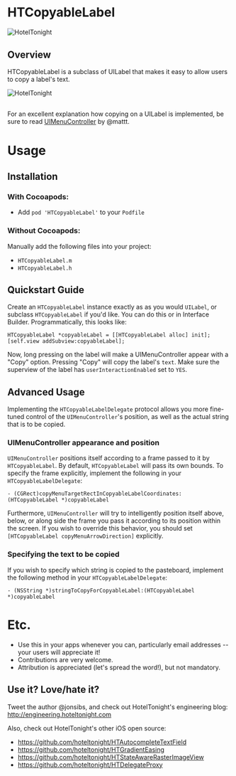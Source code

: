 HTCopyableLabel
===============
<img src="https://raw.github.com/hoteltonight/HTCopyableLabel/master/ht-logo-black.png" alt="HotelTonight" title="HotelTonight" style="display:block; margin: 10px auto 30px auto;">

## Overview

HTCopyableLabel is a subclass of UILabel that makes it easy to allow users to copy a label's text.

<img src="https://raw.github.com/hoteltonight/HTCopyableLabel/master/demo.gif" alt="HotelTonight" title="HTAutocompleteTextField in action" style="display:block; margin: 10px auto 30px auto; align:center">

For an excellent explanation how copying on a UILabel is implemented, be sure to read [UIMenuController](http://nshipster.com/uimenucontroller/) by @mattt.

# Usage

## Installation

### With Cocoapods:
* Add `pod 'HTCopyableLabel'` to your `Podfile`

### Without Cocoapods:
Manually add the following files into your project:
* `HTCopyableLabel.m`
* `HTCopyableLabel.h`

## Quickstart Guide

Create an `HTCopyableLabel` instance exactly as as you would `UILabel`, or subclass `HTCopyableLabel` if you'd like.  You can do this or in Interface Builder.  Programmatically, this looks like:

    HTCopyableLabel *copyableLabel = [[HTCopyableLabel alloc] init];
    [self.view addSubview:copyableLabel];
    
Now, long pressing on the label will make a UIMenuController appear with a "Copy" option.  Pressing "Copy" will copy the label's `text`.  Make sure the superview of the label has `userInteractionEnabled` set to `YES`.

## Advanced Usage

Implementing the `HTCopyableLabelDelegate` protocol allows you more fine-tuned control of the `UIMenuController`'s position, as well as the actual string that is to be copied.

### UIMenuController appearance and position

`UIMenuController` positions itself according to a frame passed to it by `HTCopyableLabel`.  By default, `HTCopyableLabel` will pass its own bounds.  To specify the frame explicitly, implement the following in your `HTCopyableLabelDelegate`:

    - (CGRect)copyMenuTargetRectInCopyableLabelCoordinates:(HTCopyableLabel *)copyableLabel
    
Furthermore, `UIMenuController` will try to intelligently position itself above, below, or along side the frame you pass it according to its position within the screen.  If you wish to override this behavior, you should set `[HTCopyableLabel copyMenuArrowDirection]` explicitly.

### Specifying the text to be copied

If you wish to specify which string is copied to the pasteboard, implement the following method in your `HTCopyableLabelDelegate`:

    - (NSString *)stringToCopyForCopyableLabel:(HTCopyableLabel *)copyableLabel
    
# Etc.

* Use this in your apps whenever you can, particularly email addresses -- your users will appreciate it!
* Contributions are very welcome.
* Attribution is appreciated (let's spread the word!), but not mandatory.

## Use it? Love/hate it?

Tweet the author @jonsibs, and check out HotelTonight's engineering blog: http://engineering.hoteltonight.com

Also, check out HotelTonight's other iOS open source:
* https://github.com/hoteltonight/HTAutocompleteTextField
* https://github.com/hoteltonight/HTGradientEasing
* https://github.com/hoteltonight/HTStateAwareRasterImageView
* https://github.com/hoteltonight/HTDelegateProxy

